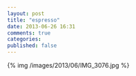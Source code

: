 ```yaml
---
layout: post
title: "espresso"
date: 2013-06-26 16:31
comments: true
categories:
published: false 
---
```


{% img /images/2013/06/IMG_3076.jpg %}